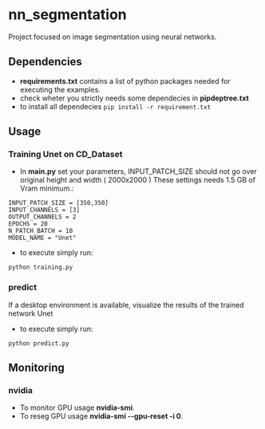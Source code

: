 # nn_segmentation


Project focused on image segmentation using neural networks.

## Dependencies

* **requirements.txt** contains a list of python packages needed for executing the examples.
* check wheter you strictly needs some dependecies in **pipdeptree.txt**
* to install all dependecies
```pip install -r requirement.txt```


## Usage

### Training Unet on CD_Dataset

* In **main.py** set your parameters,  INPUT_PATCH_SIZE should not go over original height and width ( 2000x2000 ) These settings needs 1.5 GB of Vram minimum.:
```
INPUT_PATCH_SIZE = [350,350]
INPUT_CHANNELS = [3]
OUTPUT_CHANNELS = 2
EPOCHS = 20
N_PATCH_BATCH = 10
MODEL_NAME = "Unet"
```
* to execute simply run:
```
python training.py
```

### predict

If a desktop environment is available, visualize the results of the trained network Unet
* to execute simply run:
```
python predict.py
```

## Monitoring

### nvidia

* To monitor GPU usage **nvidia-smi**.
* To reseg GPU usage **nvidia-smi --gpu-reset -i 0**.
